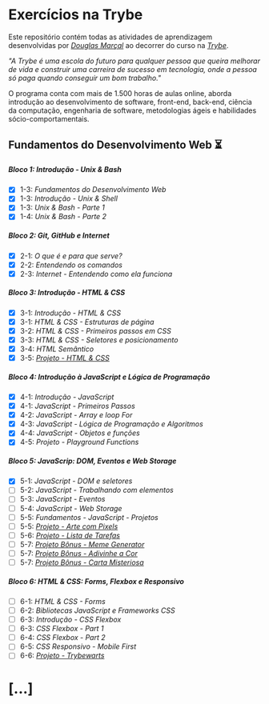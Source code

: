 # Exercícios na Trybe

Este repositório contém todas as atividades de aprendizagem desenvolvidas por _[Douglas Marçal](https://www.linkedin.com/in/douglas-marcal/)_ ao decorrer do curso na _[Trybe](https://www.betrybe.com/)_.

_"A Trybe é uma escola do futuro para qualquer pessoa que queira melhorar de vida e construir uma carreira de sucesso em tecnologia, onde a pessoa só paga quando conseguir um bom trabalho."_

O programa conta com mais de 1.500 horas de aulas online, aborda introdução ao desenvolvimento de software, front-end, back-end, ciência da computação, engenharia de software, metodologias ágeis e habilidades sócio-comportamentais.

## Fundamentos do Desenvolvimento Web :hourglass_flowing_sand:

##### Bloco 1: Introdução - Unix & Bash

- [X] 1-3: _Fundamentos do Desenvolvimento Web_
- [X] 1-3: _Introdução - Unix & Shell_
- [X] 1-3: _Unix & Bash - Parte 1_
- [X] 1-4: _Unix & Bash - Parte 2_

##### Bloco 2: Git, GitHub e Internet

- [X] 2-1: _O que é e para que serve?_
- [X] 2-2: _Entendendo os comandos_
- [X] 2-3: _Internet - Entendendo como ela funciona_

##### Bloco 3: Introdução - HTML & CSS

- [X] 3-1: _Introdução - HTML & CSS_
- [X] 3-1: _HTML & CSS - Estruturas de página_
- [X] 3-2: _HTML & CSS - Primeiros passos em CSS_
- [X] 3-3: _HTML & CSS - Seletores e posicionamento_
- [X] 3-4: _HTML Semântico_
- [X] 3-5: _[Projeto - HTML & CSS](https://douglas-marcal.github.io/projetos/lessons-learned/)_

##### Bloco 4: Introdução à JavaScript e Lógica de Programação

- [X] 4-1: _Introdução - JavaScript_
- [X] 4-1: _JavaScript - Primeiros Passos_
- [X] 4-2: _JavaScript - Array e loop For_
- [X] 4-3: _JavaScript - Lógica de Programação e Algoritmos_
- [X] 4-4: _JavaScript - Objetos e funções_
- [X] 4-5: _Projeto - Playground Functions_

##### Bloco 5: JavaScrip: DOM, Eventos e Web Storage

- [X] 5-1: _JavaScript - DOM e seletores_
- [ ] 5-2: _JavaScript - Trabalhando com elementos_
- [ ] 5-3: _JavaScript - Eventos_
- [ ] 5-4: _JavaScript - Web Storage_
- [ ] 5-5: _Fundamentos - JavaScript - Projetos_
- [ ] 5-5: _[Projeto - Arte com Pixels]()_
- [ ] 5-6: _[Projeto - Lista de Tarefas]()_
- [ ] 5-7: _[Projeto Bônus - Meme Generator]()_
- [ ] 5-7: _[Projeto Bônus - Adivinhe a Cor]()_
- [ ] 5-7: _[Projeto Bônus - Carta Misteriosa]()_

##### Bloco 6: HTML & CSS: Forms, Flexbox e Responsivo

- [ ] 6-1: _HTML & CSS - Forms_
- [ ] 6-2: _Bibliotecas JavaScript e Frameworks CSS_
- [ ] 6-3: _Introdução - CSS Flexbox_
- [ ] 6-3: _CSS Flexbox - Part 1_
- [ ] 6-4: _CSS Flexbox - Part 2_
- [ ] 6-5: _CSS Responsivo - Mobile First_
- [ ] 6-6: _[Projeto - Trybewarts]()_

# [...]
